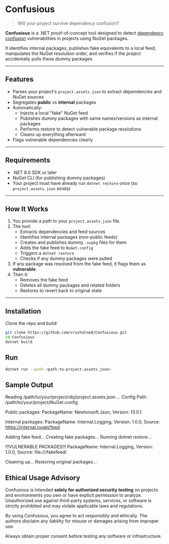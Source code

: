 # Confusious

> Will your project survive dependency confusion?

**Confusious** is a .NET proof-of-concept tool designed to detect [dependency confusion](https://medium.com/@alex.birsan/dependency-confusion-4a5d60fec610) vulnerabilities in projects using NuGet packages.

It identifies internal packages, publishes fake equivalents to a local feed, manipulates the NuGet resolution order, and verifies if the project accidentally pulls these dummy packages.

---

## Features

- Parses your project's `project.assets.json` to extract dependencies and NuGet sources
- Segregates **public** vs **internal** packages
- Automatically:
  - Injects a local "fake" NuGet feed
  - Publishes dummy packages with same names/versions as internal packages
  - Performs restore to detect vulnerable package resolutions
  - Cleans up everything afterward
- Flags vulnerable dependencies clearly

---

## Requirements

- .NET 8.0 SDK or later
- NuGet CLI (for publishing dummy packages)
- Your project must have already run `dotnet restore` once (so `project.assets.json` exists)

---

## How It Works

1. You provide a path to your `project.assets.json` file.
2. The tool:
   - Extracts dependencies and feed sources
   - Identifies internal packages (non-public feeds)
   - Creates and publishes dummy `.nupkg` files for them
   - Adds the fake feed to `NuGet.config`
   - Triggers a `dotnet restore`
   - Checks if any dummy packages were pulled
3. If any package was resolved from the fake feed, it flags them as **vulnerable**.
4. Then it:
   - Removes the fake feed
   - Deletes all dummy packages and related folders
   - Restores to revert back to original state

---

## Installation

Clone the repo and build:

```bash
git clone https://github.com/vrushalned/Confusious.git
cd Confusious
dotnet build
```

## Run
```bash
dotnet run --path <path-to-project.assets.json>
```

## Sample Output
Reading /path/to/your/project/obj/project.assets.json ...
Config Path: /path/to/your/project/NuGet.config

Public packages:
PackageName: Newtonsoft.Json, Version: 13.0.1

Internal packages:
PackageName: Internal.Logging, Version: 1.0.0, Source: https://internal.nuget/feed

Adding fake feed...
Creating fake packages...
Running dotnet restore...

!!!VULNERABLE PACKAGES!!!
PackageName: Internal.Logging, Version: 1.0.0, Source: file:///fakefeed/

Cleaning up...
Restoring original packages...



## Ethical Usage Advisory

Confusious is intended **solely for authorized security testing** on projects and environments you own or have explicit permission to analyze.  
Unauthorized use against third-party systems, services, or software is strictly prohibited and may violate applicable laws and regulations.

By using Confusious, you agree to act responsibly and ethically. The authors disclaim any liability for misuse or damages arising from improper use.

Always obtain proper consent before testing any software or infrastructure.


